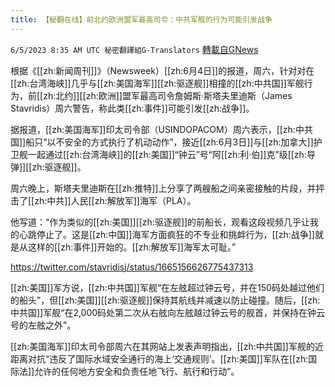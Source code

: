 ```yaml
---
title: 【秘翻在线】前北约欧洲盟军最高司令：中共军舰的行为可能引发战争
---
```

`6/5/2023 8:35 AM UTC 秘密翻譯組G-Translators` [轉載自GNews](https://gnews.org/articles/1358460)

根据《[[zh:新闻周刊]]》（Newsweek）[[zh:6月4日]]的报道，周六，针对对在[[zh:台湾海峡]]几乎与[[zh:美国海军]][[zh:驱逐舰]]相撞的[[zh:中共国]]军舰行为，前[[zh:北约]][[zh:欧洲]]盟军最高司令詹姆斯·斯塔夫里迪斯（James Stavridis）周六警告，称此类[[zh:事件]]可能引发[[zh:战争]]。

据报道，[[zh:美国海军]]印太司令部（USINDOPACOM）周六表示，[[zh:中共国]]船只“以不安全的方式执行了机动动作”，接近[[zh:6月3日]]与[[zh:加拿大]]护卫舰一起通过[[zh:台湾海峡]]的[[zh:美国]]“钟云”号“阿[[zh:利·伯]]克”级[[zh:导弹]][[zh:驱逐舰]]。

周六晚上，斯塔夫里迪斯在[[zh:推特]]上分享了两艘船之间亲密接触的片段，并抨击了[[zh:中共]]人民[[zh:解放军]]海军（PLA）。

他写道：“作为类似的[[zh:美国]][[zh:驱逐舰]]的前船长，观看这段视频几乎让我的心跳停止了。这是[[zh:中国]]海军方面疯狂的不专业和挑衅行为，[[zh:战争]]就是从这样的[[zh:事件]]开始的。[[zh:解放军]]海军太可耻。”

https://twitter.com/stavridisj/status/1665156626775437313

[[zh:美国]]军方说，[[zh:中共国]]军舰“在左舷超过钟云号，并在150码处越过他们的船头”，但[[zh:美国]][[zh:驱逐舰]]保持其航线并减速以防止碰撞。随后，[[zh:中共国]]军舰“在2,000码处第二次从右舷向左舷越过钟云号的舰首，并保持在钟云号的左舷之外”。

[[zh:美国海军]]印太司令部周六在其网站上发表声明指出，[[zh:中共国]]军舰的近距离对抗“违反了国际水域安全通行的海上‘交通规则’。[[zh:美国]]军队在[[zh:国际法]]允许的任何地方安全和负责任地飞行、航行和行动”。

